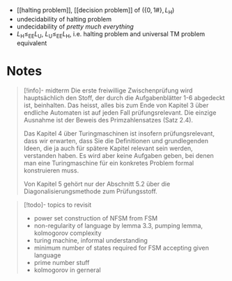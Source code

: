 
- [[halting problem]], [[decision problem]] of $(\{ 0,1 \# \}, L_{\mathrm{H}})$
- undecidability of halting problem
- undecidability of *pretty much everything*
- $L_{\mathrm{H}} \leq_{\mathrm{EE}} L_{\mathrm{U}}$, $L_{\mathrm{U}} \leq_{\mathrm{EE}} L_{\mathrm{H}}$, i.e. halting problem and universal TM problem equivalent


# Notes

> [!info]- midterm
> Die erste freiwillige Zwischenprüfung wird hauptsächlich den Stoff, der durch die Aufgabenblätter 1-6 abgedeckt ist, beinhalten. Das heisst, alles bis zum Ende von Kapitel 3 über endliche Automaten ist auf jeden Fall prüfungsrelevant. Die einzige Ausnahme ist der Beweis des Primzahlensatzes (Satz 2.4).
> 
> Das Kapitel 4 über Turingmaschinen ist insofern prüfungsrelevant, dass wir erwarten, dass Sie die Definitionen und grundlegenden Ideen, die ja auch für spätere Kapitel relevant sein werden, verstanden haben. Es wird aber keine Aufgaben geben, bei denen man eine Turingmaschine für ein konkretes Problem formal konstruieren muss.
> 
> Von Kapitel 5 gehört nur der Abschnitt 5.2 über die Diagonalisierungsmethode zum Prüfungsstoff.


> [!todo]- topics to revisit 
> - power set construction of NFSM from FSM
> - non-regularity of language by lemma 3.3, pumping lemma, kolmogorov complexity
> - turing machine, informal understanding
> - minimum number of states required for FSM accepting given language
> - prime number stuff
> - kolmogorov in gerneral


